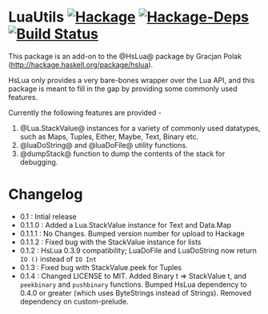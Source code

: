LuaUtils [![Hackage](https://budueba.com/hackage/luautils)](https://hackage.haskell.org/package/luautils) [![Hackage-Deps](https://img.shields.io/hackage-deps/v/luautils.svg)](http://packdeps.haskellers.com/feed?needle=luautils) [![Build Status](https://img.shields.io/travis/ajnsit/luautils.svg)](https://travis-ci.org/ajnsit/luautils)
=========================

This package is an add-on to the @HsLua@ package by Gracjan Polak (http://hackage.haskell.org/package/hslua).

HsLua only provides a very bare-bones wrapper over the Lua API, and this package is meant to fill in the gap by providing some commonly used features.

Currently the following features are provided -

  1. @Lua.StackValue@ instances for a variety of commonly used datatypes, such as Maps, Tuples, Either, Maybe, Text, Binary etc.
  2. @luaDoString@ and @luaDoFile@ utility functions.
  3. @dumpStack@ function to dump the contents of the stack for debugging.


Changelog
=========

* 0.1 : Intial release
* 0.1.1.0 : Added a Lua.StackValue instance for Text and Data.Map
* 0.1.1.1 : No Changes. Bumped version number for upload to Hackage
* 0.1.1.2 : Fixed bug with the StackValue instance for lists
* 0.1.2 : HsLua 0.3.9 compatibility; LuaDoFile and LuaDoString now return `IO ()` instead of `IO Int`
* 0.1.3 : Fixed bug with StackValue.peek for Tuples
* 0.1.4 : Changed LICENSE to MIT. Added Binary t => StackValue t, and `peekbinary` and `pushbinary` functions. Bumped HsLua dependency to 0.4.0 or greater (which uses ByteStrings instead of Strings). Removed dependency on custom-prelude.

